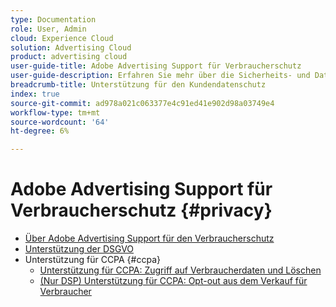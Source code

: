 ```yaml
---
type: Documentation
role: User, Admin
cloud: Experience Cloud
solution: Advertising Cloud
product: advertising cloud
user-guide-title: Adobe Advertising Support für Verbraucherschutz
user-guide-description: Erfahren Sie mehr über die Sicherheits- und Datenschutzkontrollen, die Adobe Advertising bietet, um Werbekunden bei der Einhaltung der Datenschutzgesetze für Verbraucher zu helfen.
breadcrumb-title: Unterstützung für den Kundendatenschutz
index: true
source-git-commit: ad978a021c063377e4c91ed41e902d98a03749e4
workflow-type: tm+mt
source-wordcount: '64'
ht-degree: 6%

---
```



# Adobe Advertising Support für Verbraucherschutz {#privacy}

+ [Über Adobe Advertising Support für den Verbraucherschutz](/help/privacy/home.md)
+ [Unterstützung der DSGVO](/help/privacy/ad-cloud-gdpr.md)
+ Unterstützung für CCPA {#ccpa}
   + [Unterstützung für CCPA: Zugriff auf Verbraucherdaten und Löschen](/help/privacy/ad-cloud-ccpa-access-delete.md)
   + [(Nur DSP) Unterstützung für CCPA: Opt-out aus dem Verkauf für Verbraucher](/help/privacy/ad-cloud-ccpa-opt-out-of-sale.md)
